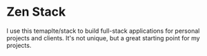 # Zen Stack

I use this temaplte/stack to build full-stack applications for personal projects and clients. It's not unique, but a great starting point for my projects.
